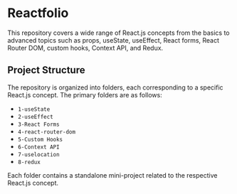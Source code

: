 # Reactfolio

This repository covers a wide range of React.js concepts from the basics to advanced topics such as props, useState, useEffect, React forms, React Router DOM, custom hooks, Context API, and Redux.

## Project Structure

The repository is organized into folders, each corresponding to a specific React.js concept. The primary folders are as follows:

- `1-useState`
- `2-useEffect`
- `3-React Forms`
- `4-react-router-dom`
- `5-Custom Hooks`
- `6-Context API`
- `7-uselocation`
- `8-redux`

Each folder contains a standalone mini-project related to the respective React.js concept.

